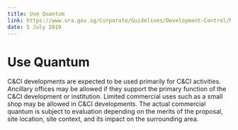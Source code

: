 ```yaml
---
title: Use Quantum
link: https://www.ura.gov.sg/Corporate/Guidelines/Development-Control/Non-Residential/C-CI/Use-Quantum
date: 5 July 2019
---
```


# Use Quantum

C&CI developments are expected to be used primarily for C&CI activities. Ancillary offices may be allowed if they support the primary function of the C&CI development or institution. Limited commercial uses such as a small shop may be allowed in C&CI developments. The actual commercial quantum is subject to evaluation depending on the merits of the proposal, site location, site context, and its impact on the surrounding area.
